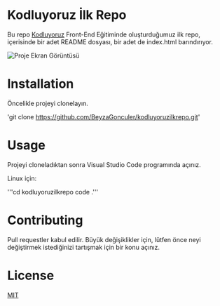 # Kodluyoruz İlk Repo

Bu repo [Kodluyoruz](https://www.kodluyoruz.org/) Front-End Eğitiminde oluşturduğumuz ilk repo, içerisinde bir adet README dosyası, bir adet de index.html barındırıyor.

![Proje Ekran Görüntüsü](https://user-images.githubusercontent.com/96770787/188215163-fa81d906-87ea-42e7-9fae-2578f55d8ec1.png)


# Installation

Öncelikle projeyi clonelayın.


'git clone https://github.com/BeyzaGonculer/kodluyoruzilkrepo.git'



# Usage

Projeyi cloneladıktan sonra Visual Studio Code programında açınız.

Linux için:

'''cd kodluyoruzilkrepo
code .'''
# Contributing

Pull requestler kabul edilir. Büyük değişiklikler için, lütfen önce neyi değiştirmek istediğinizi tartışmak için bir konu açınız.

# License

[MIT](https://choosealicense.com/licenses/mit/)

